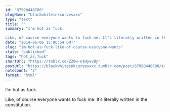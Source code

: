 ```yaml
---
id: "87990440700"
blogName: "blackwhiteinkcurvesxxx"
type: "text"
title: ""
summary: "I'm hot as fuck. 

Like, of course everyone wants to fuck me. It's literally written in the constitution. "
date: "2014-06-06 15:06:54 GMT"
slug: "im-hot-as-fuck-like-of-course-everyone-wants"
state: "published"
tags: "hot,as,fuck"
shortUrl: "https://tmblr.co/ZZ0w-n1HyevBy"
postUrl: "https://blackwhiteinkcurvesxxx.tumblr.com/post/87990440700/im-hot-as-fuck-like-of-course-everyone-wants"
noteCount: "2"
format: "html"
---
```


I’m hot as fuck. 

Like, of course everyone wants to fuck me. It’s literally written in the constitution.